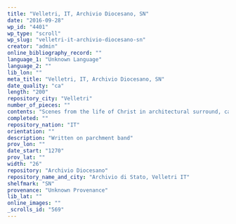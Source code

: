 ```yaml
---
title: "Velletri, IT, Archivio Diocesano, SN"
date: "2016-09-28"
wp_id: "4401"
wp_type: "scroll"
wp_slug: "velletri-it-archivio-diocesano-sn"
creator: "admin"
online_bibliography_record: ""
language_1: "Unknown Language"
language_2: ""
lib_lon: ""
meta_title: "Velletri, IT, Archivio Diocesano, SN"
date_quality: "ca"
length: "200"
repository_city: "Velletri"
number_of_pieces: ""
contents: "Scenes from the life of Christ in architectural surround, captions in French."
completed: ""
repository_nation: "IT"
orientation: ""
description: "Written on parchment band"
prov_lon: ""
date_start: "1270"
prov_lat: ""
width: "26"
repository: "Archivio Diocesano"
repository_name_and_city: "Archivio di Stato, Velletri IT"
shelfmark: "SN"
provenance: "Unknown Provenance"
lib_lat: ""
online_images: ""
_scrolls_id: "569"
---
```



